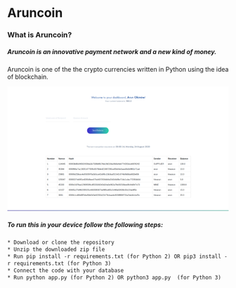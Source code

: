 # Aruncoin

### What is Aruncoin?

##### Aruncoin is an innovative payment network and a new kind of money.

Aruncoin is one of the the crypto currencies written in Python using the idea of blockchain.

![](static/img/dashboard.png)

##### To run this in your device follow the following steps:

    * Download or clone the repository
    * Unzip the downloaded zip file
    * Run pip install -r requirements.txt (for Python 2) OR pip3 install -r requirements.txt (for Python 3)
    * Connect the code with your database
    * Run python app.py (for Python 2) OR python3 app.py  (for Python 3)
